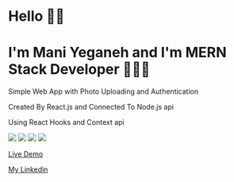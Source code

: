 # Hello 👋🏻

# I'm Mani Yeganeh and I'm MERN Stack Developer 👨🏻‍💻


Simple Web App with Photo Uploading and Authentication


Created By React.js and Connected To Node.js api

Using React Hooks and Context api


![](https://img.shields.io/badge/Code-React.js-informational?style=flat&logo=react&logoColor=white&color=ffff) ![](https://img.shields.io/badge/Code-CSS-informational?style=flat&logo=css3&logoColor=white&color=ffff) ![](https://img.shields.io/badge/Editor-vsCode-informational?style=flat&logo=vsCode&logoColor=white&color=ffff) ![](https://img.shields.io/badge/Tools-restApi-informational?style=flat&logo=Node.js&logoColor=white&color=ffff)
 
[Live Demo](https://maniyeganeh.github.io/social)

[My Linkedin](https://www.linkedin.com/in/mani-yeganeh/)
